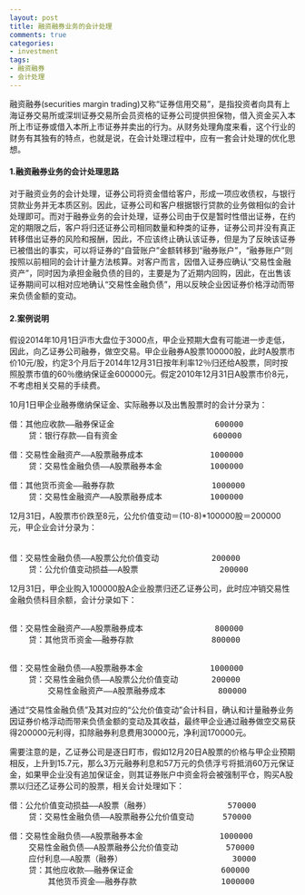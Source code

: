 ```yaml
---
layout: post
title: 融资融券业务的会计处理
comments: true
categories:
- investment
tags:
- 融资融券
- 会计处理
---
```


融资融券(securities margin trading)又称“证券信用交易”，是指投资者向具有上海证券交易所或深圳证券交易所会员资格的证券公司提供担保物，借入资金买入本所上市证券或借入本所上市证券并卖出的行为。从财务处理角度来看，这个行业的财务有其独有的特点，也就是说，在会计处理过程中，应有一套会计处理的优化思想。

#### 1.融资融券业务的会计处理思路

对于融资业务的会计处理，证券公司将资金借给客户，形成一项应收债权，与银行贷款业务并无本质区别。因此，证券公司和客户根据银行贷款的业务做相似的会计处理即可。而对于融券业务的会计处理，证券公司由于仅是暂时性借出证券，在约定的期限之后，客户将归还证券公司相同数量和种类的证券，证券公司并没有真正转移借出证券的风险和报酬，因此，不应该终止确认该证券，但是为了反映该证券已被借出的事实，可以将证券的“自营账户”金额转移到“融券账户”，“融券账户”则按照以前相同的会计计量方法核算。对客户而言，因借入证券应确认“交易性金融资产”，同时因为承担金融负债的目的，主要是为了近期内回购，因此，在出售该证券期间可以相对应地确认“交易性金融负债”，用以反映企业因证券价格浮动而带来负债金额的变动。

#### 2.案例说明

假设2014年10月1日沪市大盘位于3000点，甲企业预期大盘有可能进一步走低，因此，向乙证券公司融券，做空交易。甲企业融券A股票100000股，此时A股票市价10元/股，约定3个月后于2014年12月31日按年利率12％归还给A股票，同时按照股票市值的60％缴纳保证金600000元。假定2010年12月31日A股票市价8元，不考虑相关交易的手续费。

10月1日甲企业融券缴纳保证金、实际融券以及出售股票时的会计分录为：
<pre>
借：其他应收款——融券保证金 　　　               600000
	贷：银行存款——自有资金 　　 　　　　        600000
</pre>
<pre>
借：交易性金融资产——A股票融券成本              1000000
	贷：交易性金融负债——A股票融券本金          1000000
</pre>
<pre>
借：其他货币资金——融券存款 　　                1000000
	贷：交易性金融资产——A股票融券成本          1000000	
</pre>
12月31日，A股票市价跌至8元，公允价值变动＝(10-8)*100000股＝200000元，甲企业会计分录为：
<pre>　　
借：交易性金融负债——A股票公允价值变动           200000
	贷：公允价值变动损益——A股票                 200000
</pre>	
12月31日，甲企业购入100000股A企业股票归还乙证券公司，此时应冲销交易性金融负债科目余额，会计分录如下：
<pre>    
借：交易性金融资产——A股票融券成本               800000
	贷：其他货币资金——融券存款 　　　　　       800000
</pre>
<pre>	
借：交易性金融负债——A股票融券本金              1000000
	贷：交易性金融负债——A股票公允价值变动       200000	
	    交易性金融资产——A股票融券成本           800000
</pre>	
通过“交易性金融负债”及其对应的“公允价值变动”会计科目，确认和计量融券业务因证券价格浮动而带来负债金额的变动及其收益，最终甲企业通过融券做空交易获得200000元利得，扣除融券利息费用30000元，净利润170000元。

需要注意的是，乙证券公司是逐日盯市，假如12月20日A股票的价格与甲企业预期相反，上升到15.7元，那么3万元融券利息和57万元的负债浮亏将抵消60万元保证金，如果甲企业没有追加保证金，则其证券账户中资金将会被强制平仓，购买A股票以归还乙证券公司的股票，相关会计处理如下：
<pre>
借：公允价值变动损益——A股票（融券）                570000
	贷：交易性金融负债——A股票融券公允价值变动      570000
</pre>	
<pre>
借：交易性金融负债——A股票融券本金 　　　          1000000
	交易性金融负债——A股票融券公允价值变动          570000
	应付利息——A股票（融券） 　　　　　　            30000
    贷：其他应收款——融券保证金 　　　　　　　　    600000
        其他货币资金——融券存款 　　　　　　　     1000000
</pre>